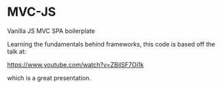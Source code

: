 # MVC-JS
Vanilla JS MVC SPA boilerplate

Learning the fundamentals behind frameworks, this code is based off the talk at:

https://www.youtube.com/watch?v=ZBilSF7Oi1k

which is a great presentation.
